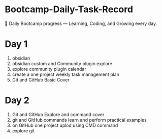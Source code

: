 # Bootcamp-Daily-Task-Record
🚀 Daily Bootcamp progress — Learning, Coding, and Growing every day.

# Day 1
1. obsidian 
2. obsidian custom and Community plugin explore
3. explore community plugin calendar
4. create a one project weekly task management plan 
5. Git and GitHub Basic Cover
# Day 2
1. Git and GitHub Explore and command cover
2. git and GitHub commands learn and perform practical examples
3. on GitHub one  project uplod using CMD command
4. explore git